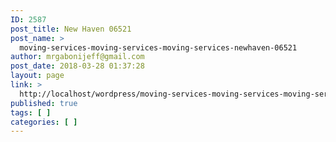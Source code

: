 ```yaml
---
ID: 2587
post_title: New Haven 06521
post_name: >
  moving-services-moving-services-moving-services-newhaven-06521
author: mrgabonijeff@gmail.com
post_date: 2018-03-28 01:37:28
layout: page
link: >
  http://localhost/wordpress/moving-services-moving-services-moving-services-newhaven-06521/
published: true
tags: [ ]
categories: [ ]
---
```

